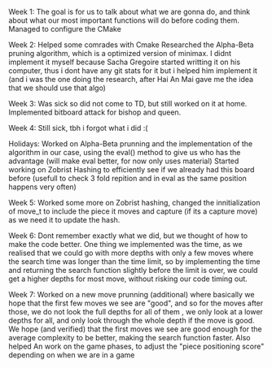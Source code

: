 Week 1: The goal is for us to talk about what we are gonna do, and think about what our most important functions will do before coding them.
Managed to configure the CMake 

Week 2: 
Helped some comrades with Cmake
Researched the Alpha-Beta pruning algorithm, which is a optimized version of minimax.
I didnt implement it myself because Sacha Gregoire started writting it on his computer, thus i dont have any git stats for it but i helped him implement it (and i was the one doing the research, after Hai An Mai gave me the idea that we should use that algo)

Week 3:
Was sick so did not come to TD, but still worked on it at home.
Implemented bitboard attack for bishop and queen.

Week 4:
Still sick, tbh i forgot what i did :(

Holidays:
Worked on Alpha-Beta prunning and the implementation of the algorithm in our case, using the eval() method to give us who has the advantage (will make eval better, for now only uses material)
Started working on Zobrist Hashing to efficiently see if we already had this board before (usefull to check 3 fold repition and in eval as the same position happens very often)

Week 5:
Worked some more on Zobrist hashing, changed the innitialization of move_t to include the piece it moves and capture (if its a capture move) as we need it to update the hash.

Week 6:
Dont remember exactly what we did, but we thought of how to make the code better. One thing we implemented was the time, as we realised that we could go with more depths with only a few moves where the search time was longer than the time limit, so by implementing the time and returning the search function slightly before the limit is over, we could get a higher depths for most move, without risking our code timing out.

Week 7:
Worked on a new move prunning (additional) where basically we hope that the first few moves we see are "good", and so for the moves after those, we do not look the full depths for all of them , we only look at a lower depths for all, and only look through the whole depth if the move is good. We hope (and verified) that the first moves we see are good enough for the average complexity to be better, making the search function faster.
Also helped An work on the game phases, to adjust the "piece positioning score" depending on when we are in a game